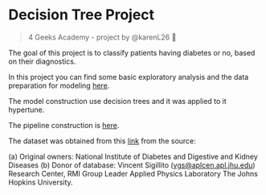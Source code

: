 # Decision Tree Project
> 4 Geeks Academy - project by @karenL26 :elf:

The goal of this project is to classify patients having diabetes or no, based on their diagnostics.

In this project you can find some basic exploratory analysis and the data preparation for modeling [here](src/explore-dt.ipynb).

The model construction use decision trees and it was applied to it hypertune. 

The pipeline construction is [here](src/app.py).

The dataset was obtained from this [link](https://raw.githubusercontent.com/4GeeksAcademy/decision-tree-project-tutorial/main/diabetes.csv) from the source:

(a) Original owners: National Institute of Diabetes and Digestive and Kidney Diseases (b) Donor of database: Vincent Sigillito (vgs@aplcen.apl.jhu.edu) Research Center, RMI Group Leader Applied Physics Laboratory The Johns Hopkins University.
